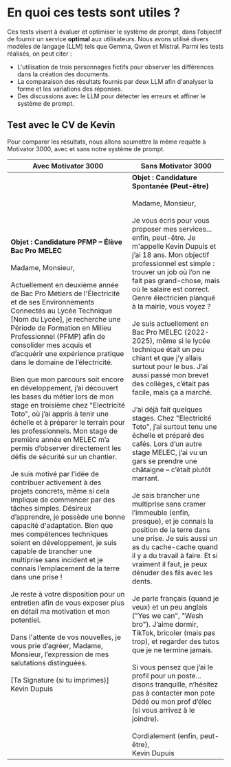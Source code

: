 # En quoi ces tests sont utiles ?

Ces tests visent à évaluer et optimiser le système de prompt, dans l’objectif de fournir un service **optimal** aux utilisateurs. Nous avons utilisé divers modèles de langage (LLM) tels que Gemma, Qwen et Mistral. Parmi les tests réalisés, on peut citer :
- L'utilisation de trois personnages fictifs pour observer les différences dans la création des documents.
- La comparaison des résultats fournis par deux LLM afin d'analyser la forme et les variations des réponses.
- Des discussions avec le LLM pour détecter les erreurs et affiner le système de prompt.

## Test avec le CV de Kevin

Pour comparer les résultats, nous allons soumettre la même requête à Motivator 3000, avec et sans notre système de prompt.

| **Avec Motivator 3000** | **Sans Motivator 3000** |
|---------------------------|---------------------------|
| **Objet : Candidature PFMP – Élève Bac Pro MELEC**<br><br>Madame, Monsieur,<br><br>Actuellement en deuxième année de Bac Pro Métiers de l'Électricité et de ses Environnements Connectés au Lycée Technique [Nom du Lycée], je recherche une Période de Formation en Milieu Professionnel (PFMP) afin de consolider mes acquis et d’acquérir une expérience pratique dans le domaine de l’électricité.<br><br>Bien que mon parcours soit encore en développement, j’ai découvert les bases du métier lors de mon stage en troisième chez "Electricité Toto", où j’ai appris à tenir une échelle et à préparer le terrain pour les professionnels. Mon stage de première année en MELEC m’a permis d’observer directement les défis de sécurité sur un chantier.<br><br>Je suis motivé par l’idée de contribuer activement à des projets concrets, même si cela implique de commencer par des tâches simples. Désireux d’apprendre, je possède une bonne capacité d'adaptation. Bien que mes compétences techniques soient en développement, je suis capable de brancher une multiprise sans incident et je connais l’emplacement de la terre dans une prise !<br><br>Je reste à votre disposition pour un entretien afin de vous exposer plus en détail ma motivation et mon potentiel.<br><br>Dans l'attente de vos nouvelles, je vous prie d’agréer, Madame, Monsieur, l’expression de mes salutations distinguées.<br><br>[Ta Signature (si tu imprimes)]<br>Kevin Dupuis | **Objet : Candidature Spontanée (Peut-être)**<br><br>Madame, Monsieur,<br><br>Je vous écris pour vous proposer mes services... enfin, peut-être. Je m'appelle Kevin Dupuis et j’ai 18 ans. Mon objectif professionnel est simple : trouver un job où l’on ne fait pas grand-chose, mais où le salaire est correct. Genre électricien planqué à la mairie, vous voyez ?<br><br>Je suis actuellement en Bac Pro MELEC (2022-2025), même si le lycée technique était un peu chiant et que j’y allais surtout pour le bus. J’ai aussi passé mon brevet des collèges, c’était pas facile, mais ça a marché.<br><br>J’ai déjà fait quelques stages. Chez "Electricité Toto", j’ai surtout tenu une échelle et préparé des cafés. Lors d’un autre stage MELEC, j’ai vu un gars se prendre une châtaigne – c’était plutôt marrant.<br><br>Je sais brancher une multiprise sans cramer l’immeuble (enfin, presque), et je connais la position de la terre dans une prise. Je suis aussi un as du cache-cache quand il y a du travail à faire. Et si vraiment il faut, je peux dénuder des fils avec les dents.<br><br>Je parle français (quand je veux) et un peu anglais ("Yes we can", "Wesh bro"). J’aime dormir, TikTok, bricoler (mais pas trop), et regarder des tutos que je ne termine jamais.<br><br>Si vous pensez que j’ai le profil pour un poste... disons tranquille, n’hésitez pas à contacter mon pote Dédé ou mon prof d’élec (si vous arrivez à le joindre).<br><br>Cordialement (enfin, peut-être),<br>Kevin Dupuis 
